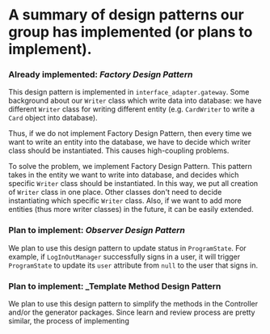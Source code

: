 # A summary of design patterns our group has implemented (or plans to implement).

### Already implemented: _Factory Design Pattern_
This design pattern is implemented in `interface_adapter.gateway`. Some background about our `Writer` class which write data into database:  we have different `Writer` class for writing different entity (e.g. `CardWriter` to write a `Card` object into database). 

Thus, if we do not implement Factory Design Pattern, then every time we want to write an entity into the database, we have to decide which writer class should be instantiated. This causes high-coupling problems.

To solve the problem, we implement Factory Design Pattern. This pattern takes in the entity we want to write into database, and decides which specific `Writer` class should be instantiated. In this way, we put all creation of `Writer` class in one place. Other classes don't need to decide instantiating which specific `Writer` class. Also, if we want to add more entities (thus more writer classes) in the future, it can be easily extended.  

### Plan to implement: _Observer Design Pattern_
We plan to use this design pattern to update status in `ProgramState`. For example, if `LogInOutManager` successfully signs in a user, it will trigger `ProgramState` to update its `user` attribute from `null` to the user that signs in.

### Plan to implement: _Template Method Design Pattern
We plan to use this design pattern to simplify the methods in the Controller and/or the generator packages. Since learn and review process are pretty similar, the process of implementing 
